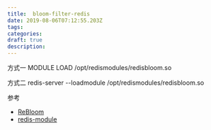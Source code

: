 ```yaml
---
title:  bloom-filter-redis
date: 2019-08-06T07:12:55.203Z
tags: 
categories:
draft: true
description: 
---
```


方式一
MODULE LOAD /opt/redismodules/redisbloom.so

方式二
redis-server --loadmodule /opt/redismodules/redisbloom.so

参考  

- [ReBloom](https://redislabs.com/blog/rebloom-bloom-filter-datatype-redis/)
- [redis-module](https://segmentfault.com/a/1190000015976157)
